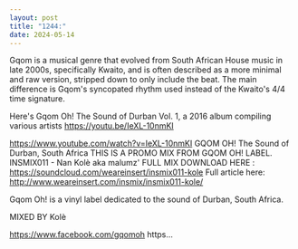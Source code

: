 ```yaml
---
layout: post
title: "1244:"
date: 2024-05-14
---
```


Gqom is a musical genre that evolved from South African House music in late 2000s, specifically Kwaito, and is often described as a more minimal and raw version, stripped down to only include the beat. The main difference is Gqom's syncopated rhythm used instead of the Kwaito's 4/4 time signature. 

Here's Gqom Oh! The Sound of Durban Vol. 1, a 2016 album compiling various artists 
https://youtu.be/IeXL-10nmKI

https://www.youtube.com/watch?v=IeXL-10nmKI
GQOM OH! The Sound of Durban, South Africa
THIS IS A PROMO MIX FROM GQOM OH! LABEL. INSMIX011 - Nan Kolè aka malumz'
FULL MIX DOWNLOAD HERE : https://soundcloud.com/weareinsert/insmix011-kole
Full article here: http://www.weareinsert.com/insmix/insmix011-kole/

Gqom Oh! is a vinyl label dedicated to the sound of Durban, South Africa.

MIXED BY Kolè
 
https://www.facebook.com/gqomoh
https...
